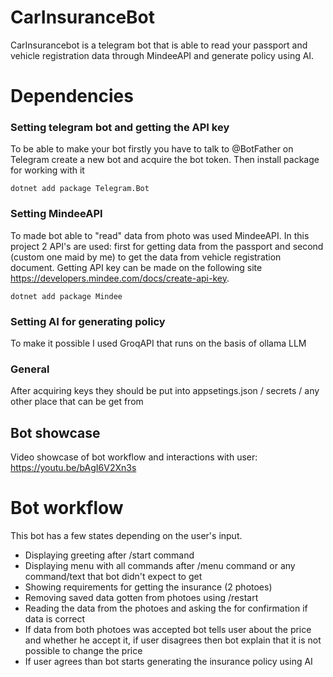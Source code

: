# CarInsuranceBot
CarInsurancebot is a telegram bot that is able to read your passport and vehicle registration data through MindeeAPI and generate policy using AI.
# Dependencies
### Setting telegram bot and getting the API key
To be able to make your bot firstly you have to talk to @BotFather on Telegram create a new bot and acquire the bot token.
Then install package for working with it
```
dotnet add package Telegram.Bot
```
### Setting MindeeAPI
To made bot able to "read" data from photo was used MindeeAPI. In this project 2 API's are used: first for getting data from the passport and second (custom one maid by me) to get the data from vehicle registration document. Getting API key can be made on the following site https://developers.mindee.com/docs/create-api-key.
```
dotnet add package Mindee
```
### Setting AI for generating policy
To make it possible I used GroqAPI that runs on the basis of ollama LLM
### General
After acquiring keys they should be put into appsetings.json / secrets / any other place that can be get from
## Bot showcase
Video showcase of bot workflow and interactions with user: https://youtu.be/bAgI6V2Xn3s

# Bot workflow
This bot has a few states depending on the user's input.
  - Displaying greeting after /start command
  - Displaying menu with all commands after /menu command or any command/text that bot didn't expect to get
  - Showing requirements for getting the insurance (2 photoes)
  - Removing saved data gotten from photoes using /restart
  - Reading the data from the photoes and asking the for confirmation if data is correct
  - If data from both photoes was accepted bot tells user about the price and whether he accept it, if user disagrees then bot explain that it is not possible to change the price
  - If user agrees than bot starts generating the insurance policy using AI
